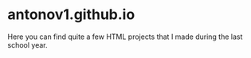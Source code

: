 # antonov1.github.io
 Here you can find quite a few HTML projects that I made during the last school year.
